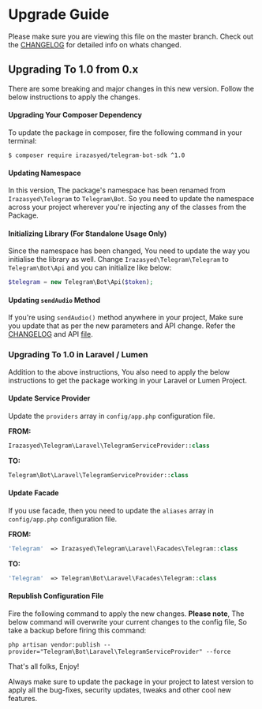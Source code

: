 # Upgrade Guide

Please make sure you are viewing this file on the master branch. Check out the [CHANGELOG][changelog] for detailed info on whats changed.

## Upgrading To 1.0 from 0.x

There are some breaking and major changes in this new version. Follow the below instructions to apply the changes.

#### Upgrading Your Composer Dependency

To update the package in composer, fire the following command in your terminal:


    $ composer require irazasyed/telegram-bot-sdk ^1.0


#### Updating Namespace

In this version, The package's namespace has been renamed from `Irazasyed\Telegram` to `Telegram\Bot`. So you need to update the namespace across your project wherever you're injecting any of the classes from the Package.

#### Initializing Library (For Standalone Usage Only)

Since the namespace has been changed, You need to update the way you initialise the library as well. Change `Irazasyed\Telegram\Telegram` to `Telegram\Bot\Api` and you can initialize like below:

```php
$telegram = new Telegram\Bot\Api($token);
```

#### Updating `sendAudio` Method

If you're using `sendAudio()` method anywhere in your project, Make sure you update that as per the new parameters and API change. Refer the [CHANGELOG][changelog] and API [file](https://github.com/irazasyed/telegram-bot-sdk/blob/master/src/Api.php#L297-L324).

### Upgrading To 1.0 in Laravel / Lumen

Addition to the above instructions, You also need to apply the below instructions to get the package working in your Laravel or Lumen Project.

#### Update Service Provider

Update the `providers` array in `config/app.php` configuration file.

**FROM:** 

```php
Irazasyed\Telegram\Laravel\TelegramServiceProvider::class
```

**TO:**

```php
Telegram\Bot\Laravel\TelegramServiceProvider::class
```

#### Update Facade

If you use facade, then you need to update the `aliases` array in `config/app.php` configuration file.

**FROM:**

```php
'Telegram'  => Irazasyed\Telegram\Laravel\Facades\Telegram::class
```

**TO:**

```php
'Telegram'  => Telegram\Bot\Laravel\Facades\Telegram::class
```

#### Republish Configuration File

Fire the following command to apply the new changes. **Please note**, The below command will overwrite your current changes to the config file, So take a backup before firing this command:


    php artisan vendor:publish --provider="Telegram\Bot\Laravel\TelegramServiceProvider" --force


That's all folks, Enjoy! 

Always make sure to update the package in your project to latest version to apply all the bug-fixes, security updates, tweaks and other cool new features.

[changelog]: https://github.com/irazasyed/telegram-bot-sdk/blob/master/CHANGELOG.md

